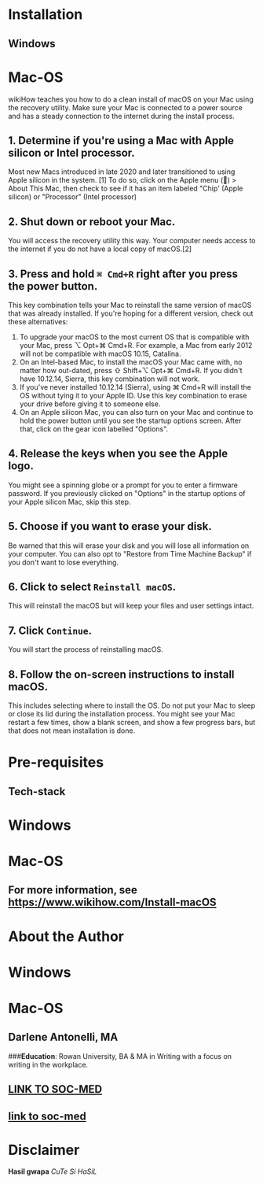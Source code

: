 # Installation
  ## Windows
  
  # Mac-OS
  wikiHow teaches you how to do a clean install of macOS on your Mac using the recovery utility. Make sure your Mac is connected to a power source and has a steady connection to the internet during the install process.
  
  ## **1. Determine if you're using a Mac with Apple silicon or Intel processor.**
  Most new Macs introduced in late 2020 and later transitioned to using Apple silicon in the system. [1] 
  To do so, click on the Apple menu () > About This Mac, then check to see if it has an item labeled "Chip' (Apple silicon) or "Processor" (Intel processor)

  ## 2. Shut down or reboot your Mac.
  You will access the recovery utility this way.
  Your computer needs access to the internet if you do not have a local copy of macOS.[2]

  ## 3. Press and hold `⌘ Cmd+R` right after you press the power button.
  This key combination tells your Mac to reinstall the same version of macOS that was already installed. If you're hoping for a different version, check out these alternatives:
  1. To upgrade your macOS to the most current OS that is compatible with your Mac, press ⌥ Opt+⌘ Cmd+R. For example, a Mac from early 2012 will not be compatible with macOS 10.15, Catalina.
  2. On an Intel-based Mac, to install the macOS your Mac came with, no matter how out-dated, press ⇧ Shift+⌥ Opt+⌘ Cmd+R. If you didn't have 10.12.14, Sierra, this key combination will not work.
  3. If you've never installed 10.12.14 (Sierra), using ⌘ Cmd+R will install the OS without tying it to your Apple ID. Use this key combination to erase your drive before giving it to someone else.
  4. On an Apple silicon Mac, you can also turn on your Mac and continue to hold the power button until you see the startup options screen. After that, click on the gear icon labelled "Options".

  ## 4. Release the keys when you see the Apple logo.
  You might see a spinning globe or a prompt for you to enter a firmware password.
  If you previously clicked on "Options" in the startup options of your Apple silicon Mac, skip this step.

  ## 5. Choose if you want to erase your disk. 
  Be warned that this will erase your disk and you will lose all information on your computer. You can also opt to "Restore from Time Machine Backup" if you don't want to lose everything.

  ## 6. Click to select `Reinstall macOS`. 
  This will reinstall the macOS but will keep your files and user settings intact.

  ## 7. Click `Continue`.
  You will start the process of reinstalling macOS.

  ## 8. Follow the on-screen instructions to install macOS. 
  This includes selecting where to install the OS.
  Do not put your Mac to sleep or close its lid during the installation process. You might see your Mac restart a few times, show a blank screen, and show a few progress bars, but that does not mean installation is done.

  

# Pre-requisites
  ## Tech-stack

  # Windows

  # Mac-OS 
  ## For more information, see https://www.wikihow.com/Install-macOS
    
  

# About the Author
  # Windows 

  # Mac-OS
  ## Darlene Antonelli, MA
  ###**Education**: Rowan University, BA & MA in Writing with a focus on writing in the workplace.
  ## [LINK TO SOC-MED](https://www.wikihow.com/Author/Darlene-Antonelli-MA)
  
  ## [link to soc-med](https://www.facebook.com/hazelanne.barcelona.50?mibextid=LQQJ4d)

# Disclaimer
  **Hasil gwapa**
  _CuTe Si HaSiL_

  
